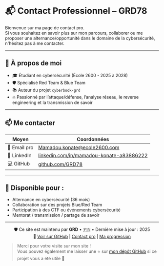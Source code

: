 # 📬 Contact Professionnel – GRD78

Bienvenue sur ma page de contact pro.  
Si vous souhaitez en savoir plus sur mon parcours, collaborer ou me proposer une alternance/opportunité dans le domaine de la cybersécurité, n'hésitez pas à me contacter.

---

## 👤 À propos de moi

- 🎓 Étudiant en cybersécurité (École 2600 - 2025 à 2028)
- 🛡️ Spécialisé Red Team & Blue Team
- 📚 Auteur du projet `cyberbook-grd`
- 🔥 Passionné par l’attaque/défense, l’analyse réseau, le reverse engineering et la transmission de savoir

---

## 📫 Me contacter

| Moyen           | Coordonnées                              |
|----------------|-------------------------------------------|
| 📧 Email pro    | [Mamadou.konate@ecole2600.com](mailto:Mamadou.konate@ecole2600.com) |
| 💼 LinkedIn     | [linkedin.com/in/mamadou-konate-a83886222](https://www.linkedin.com/in/mamadou-konate-a83886222) |
| 💻 GitHub       | [github.com/GRD78](https://github.com/GRD78) |

---

## 🤝 Disponible pour :

- Alternance en cybersécurité (36 mois)
- Collaboration sur des projets Blue/Red Team
- Participation à des CTF ou événements cybersécurité
- Mentorat / transmission / partage de savoir


---

<p align="center">
  🛡️ Ce site est maintenu par <strong>GRD</strong> • 🇫🇷 • Dernière mise à jour : 2025  
  <br/>
  🔗 <a href="https://github.com/GRD78/cyberbook-grd">Voir sur GitHub</a> |
  <a href="./contact.md">Contact pro</a> |
  <a href="./roadmap.md">Ma progression</a>
</p>


> Merci pour votre visite sur mon site !  
> Vous pouvez également me laisser une ⭐ sur [mon dépôt GitHub](https://github.com/GRD78/cyberbook-grd) si ce projet vous a été utile 🙏
